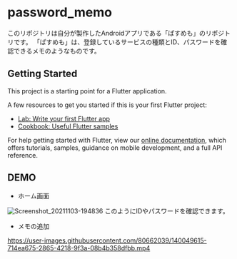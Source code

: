 # password_memo

このリポジトリは自分が製作したAndroidアプリである「ぱすめも」のリポジトリです。
「ぱすめも」は、登録しているサービスの種類とID、パスワードを確認できるメモのようなものです。

## Getting Started

This project is a starting point for a Flutter application.

A few resources to get you started if this is your first Flutter project:

- [Lab: Write your first Flutter app](https://flutter.dev/docs/get-started/codelab)
- [Cookbook: Useful Flutter samples](https://flutter.dev/docs/cookbook)

For help getting started with Flutter, view our
[online documentation](https://flutter.dev/docs), which offers tutorials,
samples, guidance on mobile development, and a full API reference.

## DEMO
* ホーム画面

![Screenshot_20211103-194836](https://user-images.githubusercontent.com/80662039/140048347-8eeb7d72-2cd3-4e72-992e-1692beb2ea20.png)
このようにIDやパスワードを確認できます。

* メモの追加


https://user-images.githubusercontent.com/80662039/140049615-714ea675-2865-4218-9f3a-08b4b358dfbb.mp4

